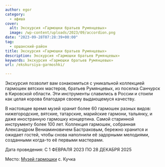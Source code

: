 ```yaml
---
author: egor
category:
  - афиша
cover:
  alt: Экскурсия «Гармошки братьев Румянцевых»
  image: /wp-content/uploads/2023/09/accordion.png
date: "2023-09-28T07:28:39+00:00"
tag:
  - оршанский-район
title: Экскурсия «Гармошки братьев Румянцевых»
description: Экскурсия «Гармошки братьев Румянцевых»
keywords: Экскурсия «Гармошки братьев Румянцевых»
url: /ekskursiya-garmoshki/

---
```

Экскурсия позволит вам ознакомиться с уникальной коллекцией гармошек вятских мастеров, братьев Румянцевых, из поселка Санчурск в Кировской области. Эти инструменты славились в России и стоили как целая корова благодаря своему выдающемуся качеству.

В настоящее время музей хранит более 60 гармошек разных видов: нижегородские, вятские, татарские, марийские гармони, тальянку, и даже иностранную гармошку концертина. Самой старинной инструменту более 100 лет. Коллекция гармошек, собранная Александром Вениаминовичем Бастраковым, бережно хранится и ожидает гостей, чтобы снова наполнили её задорными мелодиями, созданными когда-то её первыми мастерами.

Дата проведения: С 1 ФЕВРАЛЯ 2023 ПО 28 ДЕКАБРЯ 2025

Место: [Музей гармошки](/muzej-garmoshki-s-kuchka/) с. Кучка
